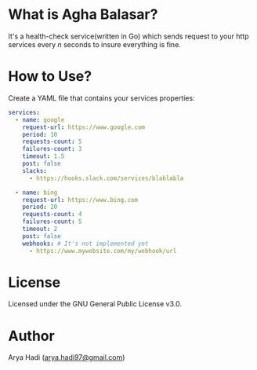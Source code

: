 What is Agha Balasar?
================

It's a health-check service(written in Go) which sends request to your http services every *n* seconds to insure everything is fine.

How to Use?
================

Create a YAML file that contains your services properties:
```yaml
services:
  - name: google
    request-url: https://www.google.com
    period: 10
    requests-count: 5
    failures-count: 3
    timeout: 1.5
    post: false
    slacks:
      - https://hooks.slack.com/services/blablabla

  - name: bing
    request-url: https://www.bing.com
    period: 20
    requests-count: 4
    failures-count: 5
    timeout: 2
    post: false
    webhooks: # It's not implemented yet
      - https://www.mywebsite.com/my/webhook/url
```

License
================

Licensed under the GNU General Public License v3.0.

Author
================

Arya Hadi (arya.hadi97@gmail.com)
